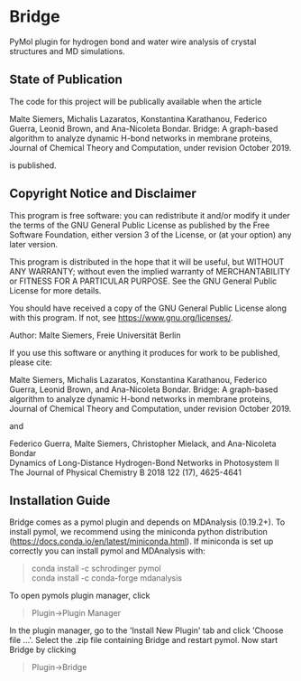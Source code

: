 # Bridge
PyMol plugin for hydrogen bond and water wire analysis of crystal structures and MD simulations.

## State of Publication

The code for this project will be publically available when the article

Malte Siemers, Michalis Lazaratos, Konstantina Karathanou,
Federico Guerra, Leonid Brown, and Ana-Nicoleta Bondar. 
Bridge: A graph-based algorithm to analyze dynamic H-bond networks 
in membrane proteins, Journal of Chemical Theory and Computation, under revision October 2019.

is published.

## Copyright Notice and Disclaimer

This program is free software: you can redistribute it and/or modify
it under the terms of the GNU General Public License as published by
the Free Software Foundation, either version 3 of the License, or
(at your option) any later version.

This program is distributed in the hope that it will be useful,
but WITHOUT ANY WARRANTY; without even the implied warranty of
MERCHANTABILITY or FITNESS FOR A PARTICULAR PURPOSE.  See the
GNU General Public License for more details.

You should have received a copy of the GNU General Public License
along with this program.  If not, see <https://www.gnu.org/licenses/>.

Author: Malte Siemers, Freie Universität Berlin 
   
If you use this software or anything it produces for work to be published,
please cite:
   
Malte Siemers, Michalis Lazaratos, Konstantina Karathanou, Federico Guerra, Leonid Brown, and Ana-Nicoleta Bondar.
Bridge: A graph-based algorithm to analyze dynamic H-bond networks in membrane proteins, Journal of Chemical Theory and Computation, under revision October 2019.

and

Federico Guerra, Malte Siemers, Christopher Mielack, and Ana-Nicoleta Bondar<br/>
Dynamics of Long-Distance Hydrogen-Bond Networks in Photosystem II<br/>
The Journal of Physical Chemistry B 2018 122 (17), 4625-4641 <br/>

## Installation Guide

Bridge comes as a pymol plugin and depends on MDAnalysis (0.19.2+). 
To install pymol, we recommend using the miniconda python distribution 
(https://docs.conda.io/en/latest/miniconda.html). If miniconda is set up 
correctly you can install pymol and MDAnalysis with:

> conda install -c schrodinger pymol <br/>
> conda install -c conda-forge mdanalysis

To open pymols plugin manager, click

> Plugin->Plugin Manager

In the plugin manager, go to the 'Install New Plugin' tab and click 
'Choose file ...'. Select the .zip file containing Bridge and restart
pymol. Now start Bridge by clicking

> Plugin->Bridge
